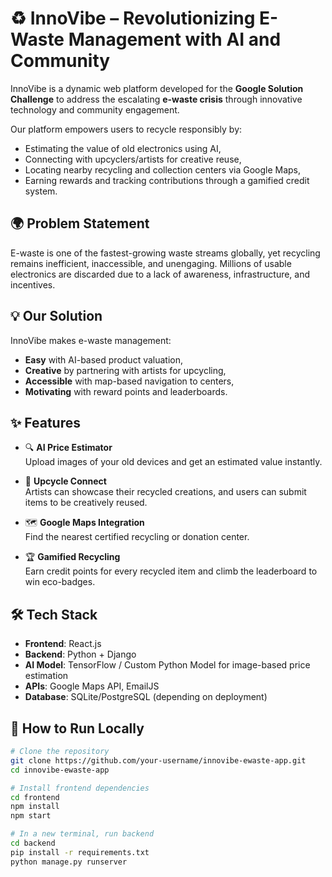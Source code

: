 # ♻️ InnoVibe – Revolutionizing E-Waste Management with AI and Community

InnoVibe is a dynamic web platform developed for the **Google Solution Challenge** to address the escalating **e-waste crisis** through innovative technology and community engagement.

Our platform empowers users to recycle responsibly by:
- Estimating the value of old electronics using AI,
- Connecting with upcyclers/artists for creative reuse,
- Locating nearby recycling and collection centers via Google Maps,
- Earning rewards and tracking contributions through a gamified credit system.

## 🌍 Problem Statement

E-waste is one of the fastest-growing waste streams globally, yet recycling remains inefficient, inaccessible, and unengaging. Millions of usable electronics are discarded due to a lack of awareness, infrastructure, and incentives.

## 💡 Our Solution

InnoVibe makes e-waste management:
- **Easy** with AI-based product valuation,
- **Creative** by partnering with artists for upcycling,
- **Accessible** with map-based navigation to centers,
- **Motivating** with reward points and leaderboards.

## ✨ Features

- 🔍 **AI Price Estimator**  
  Upload images of your old devices and get an estimated value instantly.

- 🎨 **Upcycle Connect**  
  Artists can showcase their recycled creations, and users can submit items to be creatively reused.

- 🗺️ **Google Maps Integration**  
  Find the nearest certified recycling or donation center.

- 🏆 **Gamified Recycling**  
  Earn credit points for every recycled item and climb the leaderboard to win eco-badges.

## 🛠️ Tech Stack

- **Frontend**: React.js  
- **Backend**: Python + Django  
- **AI Model**: TensorFlow / Custom Python Model for image-based price estimation  
- **APIs**: Google Maps API, EmailJS  
- **Database**: SQLite/PostgreSQL (depending on deployment)

## 🚀 How to Run Locally

```bash
# Clone the repository
git clone https://github.com/your-username/innovibe-ewaste-app.git
cd innovibe-ewaste-app

# Install frontend dependencies
cd frontend
npm install
npm start

# In a new terminal, run backend
cd backend
pip install -r requirements.txt
python manage.py runserver
